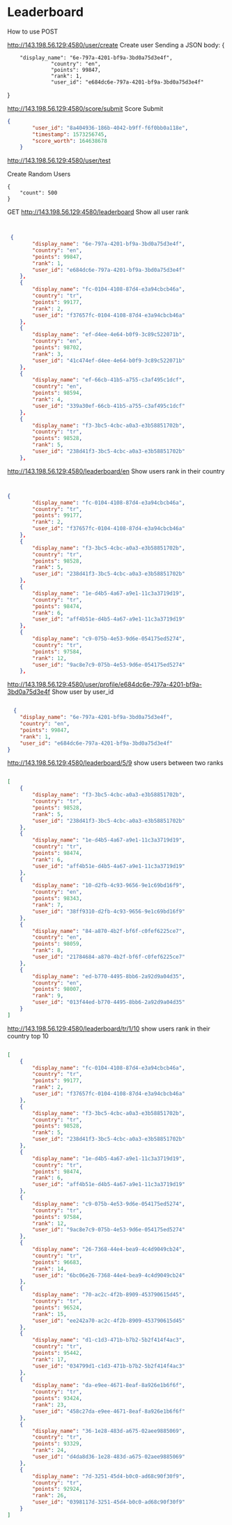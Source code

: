 # Leaderboard
How to use
POST
	

http://143.198.56.129:4580/user/create     Create user
Sending a JSON body:
{
	
        "display_name": "6e-797a-4201-bf9a-3bd0a75d3e4f",
                  "country": "en",
                  "points": 99847,
                  "rank": 1,
                  "user_id": "e684dc6e-797a-4201-bf9a-3bd0a75d3e4f"


}

http://143.198.56.129:4580/score/submit          Score Submit

```json
{
        "user_id": "8a404936-186b-4042-b9ff-f6f0bb0a118e",
        "timestamp": 1573256745,
        "score_worth": 164638678
    }

```

http://143.198.56.129:4580/user/test 

Create Random Users

    {
        "count": 500
    }


GET
http://143.198.56.129:4580/leaderboard  Show all user rank 
```json

 
 {
        "display_name": "6e-797a-4201-bf9a-3bd0a75d3e4f",
        "country": "en",
        "points": 99847,
        "rank": 1,
        "user_id": "e684dc6e-797a-4201-bf9a-3bd0a75d3e4f"
    },
    {
        "display_name": "fc-0104-4108-87d4-e3a94cbcb46a",
        "country": "tr",
        "points": 99177,
        "rank": 2,
        "user_id": "f37657fc-0104-4108-87d4-e3a94cbcb46a"
    },
    {
        "display_name": "ef-d4ee-4e64-b0f9-3c89c522071b",
        "country": "en",
        "points": 98702,
        "rank": 3,
        "user_id": "41c474ef-d4ee-4e64-b0f9-3c89c522071b"
    },
    {
        "display_name": "ef-66cb-41b5-a755-c3af495c1dcf",
        "country": "en",
        "points": 98594,
        "rank": 4,
        "user_id": "339a30ef-66cb-41b5-a755-c3af495c1dcf"
    },
    {
        "display_name": "f3-3bc5-4cbc-a0a3-e3b58851702b",
        "country": "tr",
        "points": 98528,
        "rank": 5,
        "user_id": "238d41f3-3bc5-4cbc-a0a3-e3b58851702b"
    },

```

http://143.198.56.129:4580/leaderboard/en  Show users rank in their country 
```json


{
        "display_name": "fc-0104-4108-87d4-e3a94cbcb46a",
        "country": "tr",
        "points": 99177,
        "rank": 2,
        "user_id": "f37657fc-0104-4108-87d4-e3a94cbcb46a"
    },
    {
        "display_name": "f3-3bc5-4cbc-a0a3-e3b58851702b",
        "country": "tr",
        "points": 98528,
        "rank": 5,
        "user_id": "238d41f3-3bc5-4cbc-a0a3-e3b58851702b"
    },
    {
        "display_name": "1e-d4b5-4a67-a9e1-11c3a3719d19",
        "country": "tr",
        "points": 98474,
        "rank": 6,
        "user_id": "aff4b51e-d4b5-4a67-a9e1-11c3a3719d19"
    },
    {
        "display_name": "c9-075b-4e53-9d6e-054175ed5274",
        "country": "tr",
        "points": 97584,
        "rank": 12,
        "user_id": "9ac8e7c9-075b-4e53-9d6e-054175ed5274"
    },

```

http://143.198.56.129:4580/user/profile/e684dc6e-797a-4201-bf9a-3bd0a75d3e4f Show user by user_id
```json

  {
    "display_name": "6e-797a-4201-bf9a-3bd0a75d3e4f",
    "country": "en",
    "points": 99847,
    "rank": 1,
    "user_id": "e684dc6e-797a-4201-bf9a-3bd0a75d3e4f"
}

```
 




http://143.198.56.129:4580/leaderboard/5/9 show users between two ranks 	
```json

[
    {
        "display_name": "f3-3bc5-4cbc-a0a3-e3b58851702b",
        "country": "tr",
        "points": 98528,
        "rank": 5,
        "user_id": "238d41f3-3bc5-4cbc-a0a3-e3b58851702b"
    },
    {
        "display_name": "1e-d4b5-4a67-a9e1-11c3a3719d19",
        "country": "tr",
        "points": 98474,
        "rank": 6,
        "user_id": "aff4b51e-d4b5-4a67-a9e1-11c3a3719d19"
    },
    {
        "display_name": "10-d2fb-4c93-9656-9e1c69bd16f9",
        "country": "en",
        "points": 98343,
        "rank": 7,
        "user_id": "38ff9310-d2fb-4c93-9656-9e1c69bd16f9"
    },
    {
        "display_name": "84-a870-4b2f-bf6f-c0fef6225ce7",
        "country": "en",
        "points": 98059,
        "rank": 8,
        "user_id": "21784684-a870-4b2f-bf6f-c0fef6225ce7"
    },
    {
        "display_name": "ed-b770-4495-8bb6-2a92d9a04d35",
        "country": "en",
        "points": 98007,
        "rank": 9,
        "user_id": "013f44ed-b770-4495-8bb6-2a92d9a04d35"
    }
]

```

http://143.198.56.129:4580/leaderboard/tr/1/10 show users rank in their country top 10
```json

[
    {
        "display_name": "fc-0104-4108-87d4-e3a94cbcb46a",
        "country": "tr",
        "points": 99177,
        "rank": 2,
        "user_id": "f37657fc-0104-4108-87d4-e3a94cbcb46a"
    },
    {
        "display_name": "f3-3bc5-4cbc-a0a3-e3b58851702b",
        "country": "tr",
        "points": 98528,
        "rank": 5,
        "user_id": "238d41f3-3bc5-4cbc-a0a3-e3b58851702b"
    },
    {
        "display_name": "1e-d4b5-4a67-a9e1-11c3a3719d19",
        "country": "tr",
        "points": 98474,
        "rank": 6,
        "user_id": "aff4b51e-d4b5-4a67-a9e1-11c3a3719d19"
    },
    {
        "display_name": "c9-075b-4e53-9d6e-054175ed5274",
        "country": "tr",
        "points": 97584,
        "rank": 12,
        "user_id": "9ac8e7c9-075b-4e53-9d6e-054175ed5274"
    },
    {
        "display_name": "26-7368-44e4-bea9-4c4d9049cb24",
        "country": "tr",
        "points": 96683,
        "rank": 14,
        "user_id": "6bc06e26-7368-44e4-bea9-4c4d9049cb24"
    },
    {
        "display_name": "70-ac2c-4f2b-8909-453790615d45",
        "country": "tr",
        "points": 96524,
        "rank": 15,
        "user_id": "ee242a70-ac2c-4f2b-8909-453790615d45"
    },
    {
        "display_name": "d1-c1d3-471b-b7b2-5b2f414f4ac3",
        "country": "tr",
        "points": 95442,
        "rank": 17,
        "user_id": "034799d1-c1d3-471b-b7b2-5b2f414f4ac3"
    },
    {
        "display_name": "da-e9ee-4671-8eaf-8a926e1b6f6f",
        "country": "tr",
        "points": 93424,
        "rank": 23,
        "user_id": "458c27da-e9ee-4671-8eaf-8a926e1b6f6f"
    },
    {
        "display_name": "36-1e28-483d-a675-02aee9885069",
        "country": "tr",
        "points": 93329,
        "rank": 24,
        "user_id": "d4da8d36-1e28-483d-a675-02aee9885069"
    },
    {
        "display_name": "7d-3251-45d4-b0c0-ad68c90f30f9",
        "country": "tr",
        "points": 92924,
        "rank": 26,
        "user_id": "0398117d-3251-45d4-b0c0-ad68c90f30f9"
    }
]

```








